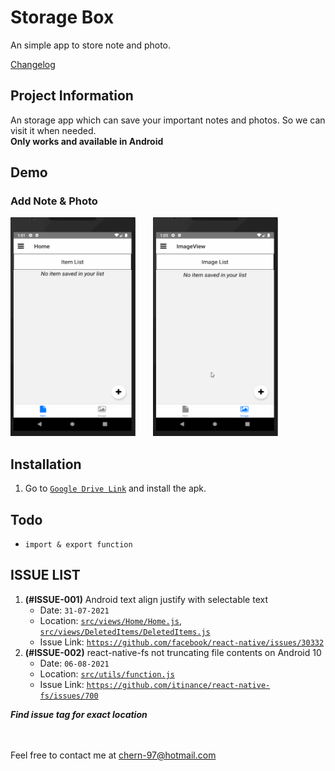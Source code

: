 # Storage Box

An simple app to store note and photo.

[Changelog](CHANGELOG.md)

## Project Information

An storage app which can save your important notes and photos. So we can visit it when needed.\
**Only works and available in Android**

## Demo

### Add Note & Photo
<img src="https://github.com/ShyeChern/storage-box/raw/master/gif/note.gif" alt="Note" width="200" height="350"> &nbsp; &nbsp; &nbsp; <img src="https://github.com/ShyeChern/storage-box/raw/master/gif/photo.gif" alt="Photo" width="200" height="350">

## Installation

1. Go to [`Google Drive Link`](https://drive.google.com/file/d/1UTsHzpWJPRslR1lrwMv2RyGRSEqNO9fo/view?usp=sharing) and install the apk.

## Todo

- `import & export function`

## ISSUE LIST

1. **(#ISSUE-001)** Android text align justify with selectable text
   - Date: `31-07-2021`
   - Location: [`src/views/Home/Home.js`](src/views/Home/Home.js), [`src/views/DeletedItems/DeletedItems.js`](src/views/DeletedItems/DeletedItems.js)
   - Issue Link: [`https://github.com/facebook/react-native/issues/30332`](https://github.com/facebook/react-native/issues/30332)
2. **(#ISSUE-002)** react-native-fs not truncating file contents on Android 10 
   - Date: `06-08-2021`
   - Location: [`src/utils/function.js`](src/utils/function.js)
   - Issue Link: [`https://github.com/itinance/react-native-fs/issues/700`](https://github.com/itinance/react-native-fs/issues/700)

**_Find issue tag for exact location_**

\
\
Feel free to contact me at chern-97@hotmail.com

